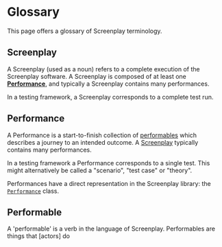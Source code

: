 # Glossary

This page offers a glossary of Screenplay terminology.

## Screenplay

A Screenplay (used as a noun) refers to a complete execution of the Screenplay software.
A Screenplay is composed of at least one **[Performance]**, and typically a Screenplay contains many performances. 

In a testing framework, a Screenplay corresponds to a complete test run.

[Performance]: Glossary.md#Performance

## Performance

A Performance is a start-to-finish collection of [performables] which describes a journey to an intended outcome.
A [Screenplay] typically contains many performances.

In a testing framework a Performance corresponds to a single test.
This might alternatively be called a "scenario", "test case" or "theory".

Performances have a direct representation in the Screenplay library: the [`Performance`] class.

[performables]: Glossary.md#Performable
[Screenplay]: Glossary.md#Screenplay
[`Performance`]: xref:TODO

## Performable

A 'performable' is a verb in the language of Screenplay.
Performables are things that [actors] do